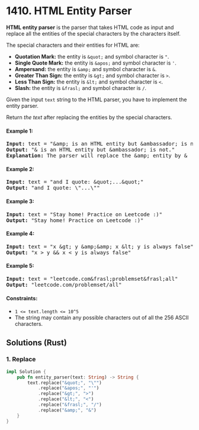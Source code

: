# 1410. HTML Entity Parser
**HTML entity parser** is the parser that takes HTML code as input and replace all the entities of the special characters by the characters itself.

The special characters and their entities for HTML are:
* **Quotation Mark:** the entity is `&quot;` and symbol character is `"`.
* **Single Quote Mark:** the entity is `&apos;` and symbol character is `'`.
* **Ampersand:** the entity is `&amp;` and symbol character is `&`.
* **Greater Than Sign:** the entity is `&gt;` and symbol character is `>`.
* **Less Than Sign:** the entity is `&lt;` and symbol character is `<`.
* **Slash:** the entity is `&frasl;` and symbol character is `/`.

Given the input `text` string to the HTML parser, you have to implement the entity parser.

Return *the text* after replacing the entities by the special characters.

#### Example 1:
<pre>
<strong>Input:</strong> text = "&amp;amp; is an HTML entity but &ambassador; is not."
<strong>Output:</strong> "& is an HTML entity but &ambassador; is not."
<strong>Explanation:</strong> The parser will replace the &amp;amp; entity by &
</pre>

#### Example 2:
<pre>
<strong>Input:</strong> text = "and I quote: &amp;quot;...&amp;quot;"
<strong>Output:</strong> "and I quote: \"...\""
</pre>

#### Example 3:
<pre>
<strong>Input:</strong> text = "Stay home! Practice on Leetcode :)"
<strong>Output:</strong> "Stay home! Practice on Leetcode :)"
</pre>

#### Example 4:
<pre>
<strong>Input:</strong> text = "x &amp;gt; y &amp;amp;&amp;amp; x &amp;lt; y is always false"
<strong>Output:</strong> "x > y && x < y is always false"
</pre>

#### Example 5:
<pre>
<strong>Input:</strong> text = "leetcode.com&amp;frasl;problemset&amp;frasl;all"
<strong>Output:</strong> "leetcode.com/problemset/all"
</pre>

#### Constraints:
* `1 <= text.length <= 10^5`
* The string may contain any possible characters out of all the 256 ASCII characters.

## Solutions (Rust)

### 1. Replace
```Rust
impl Solution {
    pub fn entity_parser(text: String) -> String {
        text.replace("&quot;", "\"")
            .replace("&apos;", "'")
            .replace("&gt;", ">")
            .replace("&lt;", "<")
            .replace("&frasl;", "/")
            .replace("&amp;", "&")
    }
}
```
